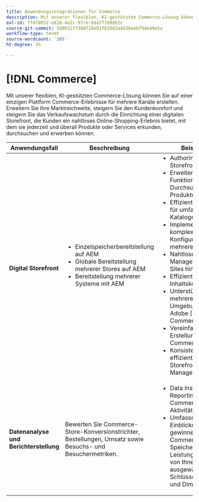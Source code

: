 ```yaml
---
title: Anwendungsintegrationen für Commerce
description: Mit unserer flexiblen, KI-gestützten Commerce-Lösung können Sie auf einer einzigen Plattform Commerce-Erlebnisse für mehrere Kanäle erstellen.
exl-id: ffd78652-e828-4a2c-97ce-0da777d9db2c
source-git-commit: 509b227f360718e81fb19d3a4d30aebf9de49e5a
workflow-type: tm+mt
source-wordcount: '165'
ht-degree: 3%

---
```


# [!DNL Commerce]

Mit unserer flexiblen, KI-gestützten Commerce-Lösung können Sie auf einer einzigen Plattform Commerce-Erlebnisse für mehrere Kanäle erstellen. Erweitern Sie Ihre Marktreichweite, steigern Sie den Kundenkomfort und steigern Sie das Verkaufswachstum durch die Einrichtung einer digitalen Storefront, die Kunden ein nahtloses Online-Shopping-Erlebnis bietet, mit dem sie jederzeit und überall Produkte oder Services erkunden, durchsuchen und erwerben können.

<table>

<thead>
    <tr>
      <th>Anwendungsfall</th>
      <th>Beschreibung</th>
      <th>Beispiele</th>
      <th>Anwendungen</th>
    </tr>
  </thead>
  <tbody>
 <tr>
   <td><strong>Digital Storefront</strong></td>
   <td><ul style="margin-top: 0;">
          <li>Einzelspeicherbereitstellung auf AEM
          <li>Globale Bereitstellung mehrerer Stores auf AEM</li>
          <li>Bereitstellung mehrerer Systeme mit AEM</li>
        </ul>
  </td>
   <td>
    <ul style="margin-top: 0;">
          <li>Authoring-Web-Storefront.</li>
          <li>Erweiterte Funktionen zum Durchsuchen von Produkten.</li>
          <li>Effiziente Filterung für umfangreiche Kataloge.</li>
          <li>Implementieren Sie komplexe Konfigurationen für mehrere Stores.</li>
          <li>Nahtloses Content-Management über Sites hinweg.</li>
          <li>Effiziente globale Inhaltskoordinierung.</li>
          <li>Unterstützung mehrerer Umgebungen für Adobe [!DNL Commerce].</li>
          <li>Vereinfachte Erstellung von Commerce-Inhalten.</li>
          <li>Konsistentes und effizientes Storefront-Management.</li>
      </ul>
    </td>
   <td><a href="/help/integrations/integrations-between-applications/experience-manager/experience-manager-commerce.md">[!DNL Commerce] und Experience Manager</a></td>
 </tr> 
 <tr>
   <td><strong>Datenanalyse und Berichterstellung<strong></td>
   <td>Bewerten Sie Commerce-Store-Konversionstrichter, Bestellungen, Umsatz sowie Besuchs- und Besuchermetriken.</td>
   <td><ul style="margin-top: 0;"><li>Data Insights und Reporting zu Commerce-Aktivitäten.</li><li>Umfassende Einblicke in Adobe gewinnen [!DNL Commerce] Speichern Sie die Leistung mithilfe der von Ihnen ausgewählten Schlüsselmetriken und Dimensionen.</li></ul></td>
   <td><a href="/help/integrations/integrations-between-applications/commerce/commerce-analytics.md">[!DNL Commerce] und [!DNL Analytics]</a></td>
 </tr>
 </tbody>
 </table>
